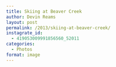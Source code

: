 ```yaml
---
title: Skiing at Beaver Creek
author: Devin Reams
layout: post
permalink: /2013/skiing-at-beaver-creek/
instagrate_id:
  - 419053009991856560_52011
categories:
  - Photos
format: image
---
```

<!-- This post is created by Instagrate to WordPress, a WordPress Plugin by polevaultweb.com - http://www.polevaultweb.com/plugins/instagrate-to-wordpress/ -->